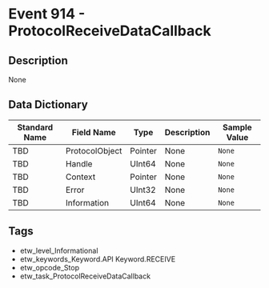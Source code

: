 # Event 914 - ProtocolReceiveDataCallback

## Description
None

## Data Dictionary
|Standard Name|Field Name|Type|Description|Sample Value|
|---|---|---|---|---|
|TBD|ProtocolObject|Pointer|None|`None`|
|TBD|Handle|UInt64|None|`None`|
|TBD|Context|Pointer|None|`None`|
|TBD|Error|UInt32|None|`None`|
|TBD|Information|UInt64|None|`None`|

## Tags
* etw_level_Informational
* etw_keywords_Keyword.API Keyword.RECEIVE
* etw_opcode_Stop
* etw_task_ProtocolReceiveDataCallback